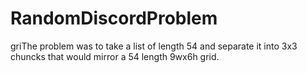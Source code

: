 # RandomDiscordProblem
 griThe problem was to take a list of length 54 and separate it into 3x3 chuncks that would mirror a 54 length 9wx6h grid.
